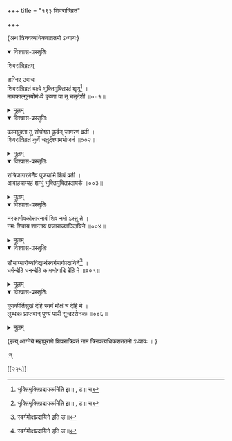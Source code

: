 +++
title = "१९३ शिवरात्रिव्रतं"

+++

\{अथ त्रिनवत्यधिकशततमो ऽध्यायः\}


<details open><summary>विश्वास-प्रस्तुतिः</summary>

शिवरात्रिव्रतम्  
    
अग्निर् उवाच  
शिवरात्रिव्रतं वक्ष्ये भुक्तिमुक्तिप्रदं शृणु[^१]   ।  
माघफाल्गुनयोर्मध्ये कृष्णा या तु चतुर्दशी   ॥००१॥
</details>

<details><summary>मूलम्</summary>

शिवरात्रिव्रतम्  
    
अग्निर् उवाच  
शिवरात्रिव्रतं वक्ष्ये भुक्तिमुक्तिप्रदं शृणु[^१]   ।  
माघफाल्गुनयोर्मध्ये कृष्णा या तु चतुर्दशी   ॥००१॥
</details>  

<details open><summary>विश्वास-प्रस्तुतिः</summary>

कामयुक्ता तु सोपोष्या कुर्वन् जागरणं व्रती ।  
शिवरात्रिव्रतं कुर्वे चतुर्दश्यामभोजनं ॥००२॥
</details>

<details><summary>मूलम्</summary>

कामयुक्ता तु सोपोष्या कुर्वन् जागरणं व्रती ।  
शिवरात्रिव्रतं कुर्वे चतुर्दश्यामभोजनं ॥००२॥
</details>  

<details open><summary>विश्वास-प्रस्तुतिः</summary>

रात्रिजागरणेनैव पूजयामि शिवं व्रती ।  
आवाहयाम्यहं शम्भुं भुक्तिमुक्तिप्रदायकं   ॥००३॥
</details>

<details><summary>मूलम्</summary>

रात्रिजागरणेनैव पूजयामि शिवं व्रती ।  
आवाहयाम्यहं शम्भुं भुक्तिमुक्तिप्रदायकं   ॥००३॥
</details>  

<details open><summary>विश्वास-प्रस्तुतिः</summary>

नरकार्णवकोत्तारनावं शिव नमो ऽस्तु ते ।  
नमः शिवाय शान्ताय प्रजाराज्यादिदायिने ॥००४॥
</details>

<details><summary>मूलम्</summary>

नरकार्णवकोत्तारनावं शिव नमो ऽस्तु ते ।  
नमः शिवाय शान्ताय प्रजाराज्यादिदायिने ॥००४॥
</details>  

<details open><summary>विश्वास-प्रस्तुतिः</summary>

सौभाग्यारोग्यविद्यार्थस्वर्गमार्गप्रदायिने[^२] ।  
धर्मन्देहि धनन्देहि कामभोगादि देहि मे ॥००५॥
</details>

<details><summary>मूलम्</summary>

सौभाग्यारोग्यविद्यार्थस्वर्गमार्गप्रदायिने[^२] ।  
धर्मन्देहि धनन्देहि कामभोगादि देहि मे ॥००५॥
</details>  

<details open><summary>विश्वास-प्रस्तुतिः</summary>

गुणकीर्तिसुखं देहि स्वर्गं मोक्षं च देहि मे ।  
लुब्धकः प्राप्तवान् पुण्यं पापी सुन्दरसेनकः   ॥००६॥
</details>

<details><summary>मूलम्</summary>

गुणकीर्तिसुखं देहि स्वर्गं मोक्षं च देहि मे ।  
लुब्धकः प्राप्तवान् पुण्यं पापी सुन्दरसेनकः   ॥००६॥
</details>  
    
\{इत्य् आग्नेये महापुराणे शिवरात्रिव्रतं नाम त्रिनवत्यधिकशततमो ऽध्यायः ॥  }
    
:न्  
    
[^१]: भुक्तिमुक्तिप्रदायकमिति झ॥ , ट॥ च  
    
[^२]: स्वर्गमोक्षप्रदायिने इति ङ॥  

[[२२५]]
    